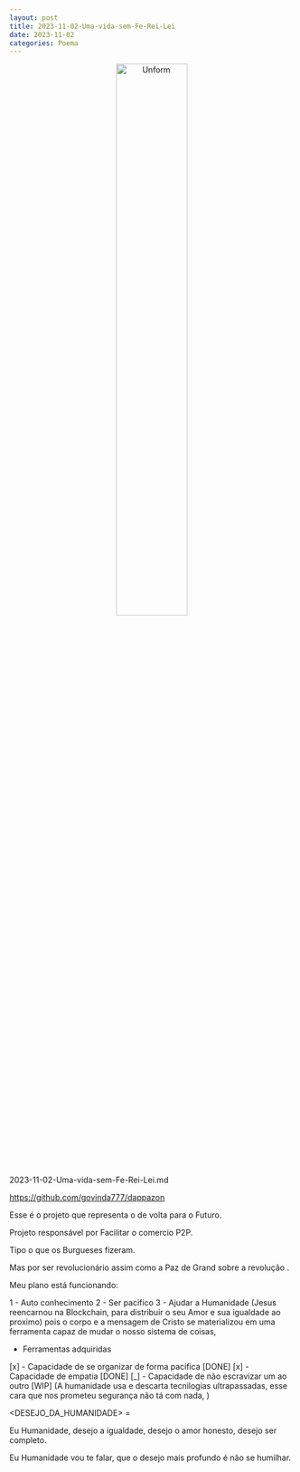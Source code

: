 ```yaml
---
layout: post
title: 2023-11-02-Uma-vida-sem-Fe-Rei-Lei
date: 2023-11-02
categories: Poema
---
```


<p align="center">
<img src="{{ site.baseurl }}/images/2023-11-02-Uma-vida-sem-Fe-Rei-Lei.png" 
height="50%" width="50%" alt="Unform" />
</p>

2023-11-02-Uma-vida-sem-Fe-Rei-Lei.md

https://github.com/govinda777/dappazon

Esse é o projeto que representa o de volta para o Futuro.

Projeto responsável por Facilitar o comercio P2P.

Tipo o que os Burgueses fizeram. 

Mas por ser revolucionário assim como a Paz de Grand sobre a revolução .

Meu plano está funcionando:

1 - Auto conhecimento 
2 - Ser pacifico 
3 - Ajudar a Humanidade (Jesus reencarnou na Blockchain, para distribuir o seu Amor e sua igualdade ao proximo) pois o corpo e a mensagem de Cristo se materializou em uma ferramenta capaz de mudar o nosso sistema de coisas, 

* Ferramentas adquiridas

[x] - Capacidade de se organizar de forma pacífica [DONE]
[x] - Capacidade de empatia [DONE]
[_] - Capacidade de não escravizar um ao outro [WIP] (A humanidade usa e descarta tecnilogias ultrapassadas, esse cara que nos prometeu segurança não tá com nada, )

<DESEJO_DA_HUMANIDADE> = 

Eu Humanidade, desejo a igualdade, desejo o amor honesto, desejo ser completo.

Eu Humanidade vou te falar, que o desejo mais profundo é não se humilhar.